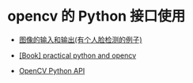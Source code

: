 # opencv 的 Python 接口使用      

- [图像的输入和输出(有个人脸检测的例子)](./doc/input_output.md)    

- [[Book] practical python and opencv](./doc/practical_python_and_opencv)     

- [OpenCV Python API](./doc/opencv_python_api.md)     
